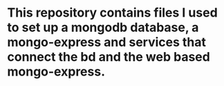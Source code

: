 # This repository contains files I used to set up a mongodb database, a mongo-express and services that connect the bd and the web based mongo-express.
